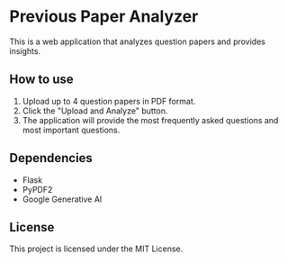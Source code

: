 # Previous Paper Analyzer

This is a web application that analyzes question papers and provides insights.

## How to use

1. Upload up to 4 question papers in PDF format.
2. Click the "Upload and Analyze" button.
3. The application will provide the most frequently asked questions and most important questions.

## Dependencies

* Flask
* PyPDF2
* Google Generative AI

## License

This project is licensed under the MIT License.